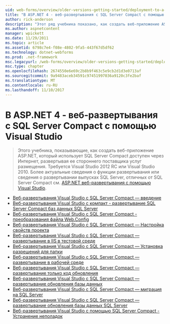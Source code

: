 ```yaml
---
uid: web-forms/overview/older-versions-getting-started/deployment-to-a-hosting-provider/index
title: "В ASP.NET 4 - веб-развертывания с SQL Server Compact с помощью Visual Studio | Документы Microsoft"
author: rick-anderson
description: "Этот ряд учебника показано, как создать веб-приложение ASP.NET, использующего SQL Server Compact доступен через Интернет, развертывая ее h сторонних разработчиков..."
ms.author: aspnetcontent
manager: wpickett
ms.date: 11/29/2011
ms.topic: article
ms.assetid: 6798c7e4-f08e-4802-9fa5-443f67d5df62
ms.technology: dotnet-webforms
ms.prod: .net-framework
msc.legacyurl: /web-forms/overview/older-versions-getting-started/deployment-to-a-hosting-provider
msc.type: chapter
ms.openlocfilehash: 2674550e6e69c2b8b9f463c5e9cb2d1d3e0713af
ms.sourcegitcommit: 9a9483aceb34591c97451997036a9120c3fe2baf
ms.translationtype: MT
ms.contentlocale: ru-RU
ms.lasthandoff: 11/10/2017
---
```

<a name="aspnet-4---web-deployment-with-sql-server-compact-using-visual-studio"></a>В ASP.NET 4 - веб-развертывания с SQL Server Compact с помощью Visual Studio
====================
> Этого учебника, показывающие, как создать веб-приложение ASP.NET, который использует SQL Server Compact доступен через Интернет, развертывая ее стороннего поставщика услуг размещения. Требуется Visual Studio 2012 RC или Visual Studio 2010. Более актуальные сведения о функции развертывания или сведения о развертывании выпусках SQL Server, отличных от SQL Server Compact см. [ASP.NET веб-развертывания с помощью Visual Studio](../../deployment/visual-studio-web-deployment/introduction.md).


- [Веб-развертывания Visual Studio с SQL Server Compact — введение](deployment-to-a-hosting-provider-introduction-1-of-12.md)
- [Веб-развертывания Visual Studio с компакт - развертывание SQL Server Compact баз данных SQL Server](deployment-to-a-hosting-provider-deploying-sql-server-compact-databases-2-of-12.md)
- [Веб-развертывания Visual Studio с SQL Server Compact - преобразования файла Web.Config](deployment-to-a-hosting-provider-web-config-file-transformations-3-of-12.md)
- [Веб-развертывания Visual Studio с SQL Server Compact — Настройка свойств проекта](deployment-to-a-hosting-provider-configuring-project-properties-4-of-12.md)
- [Веб-развертывания Visual Studio с SQL Server Compact — развертывание в IIS в тестовой среде](deployment-to-a-hosting-provider-deploying-to-iis-as-a-test-environment-5-of-12.md)
- [Веб-развертывания Visual Studio с SQL Server Compact — Установка разрешений для папки](deployment-to-a-hosting-provider-setting-folder-permissions-6-of-12.md)
- [Веб-развертывания Visual Studio с SQL Server Compact — развертывание в рабочей среде](deployment-to-a-hosting-provider-deploying-to-the-production-environment-7-of-12.md)
- [Веб-развертывания Visual Studio с SQL Server Compact — развертывание только код обновления](deployment-to-a-hosting-provider-deploying-a-code-only-update-8-of-12.md)
- [Веб-развертывания Visual Studio с SQL Server Compact — развертывание обновления базы данных](deployment-to-a-hosting-provider-deploying-a-database-update-9-of-12.md)
- [Веб-развертывания Visual Studio с SQL Server Compact — миграция на SQL Server](deployment-to-a-hosting-provider-migrating-to-sql-server-10-of-12.md)
- [Веб-развертывания Visual Studio с SQL Server Compact — развертывание обновления базы данных SQL Server](deployment-to-a-hosting-provider-deploying-a-sql-server-database-update-11-of-12.md)
- [Веб-развертывания Visual Studio с помощью SQL Server Compact - Устранение неполадок](deployment-to-a-hosting-provider-creating-and-installing-deployment-packages-12-of-12.md)
